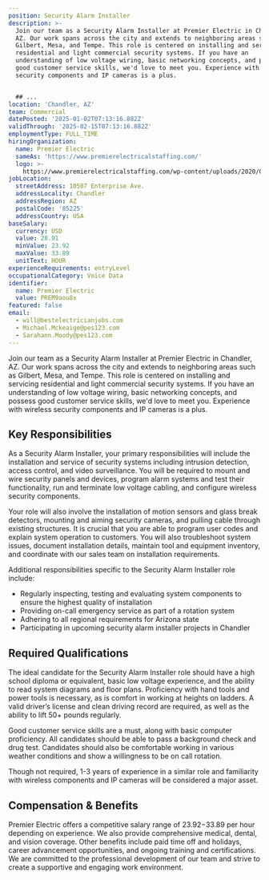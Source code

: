 ```yaml
---
position: Security Alarm Installer
description: >-
  Join our team as a Security Alarm Installer at Premier Electric in Chandler,
  AZ. Our work spans across the city and extends to neighboring areas such as
  Gilbert, Mesa, and Tempe. This role is centered on installing and servicing
  residential and light commercial security systems. If you have an
  understanding of low voltage wiring, basic networking concepts, and possess
  good customer service skills, we'd love to meet you. Experience with wireless
  security components and IP cameras is a plus. 


  ## ...
location: 'Chandler, AZ'
team: Commercial
datePosted: '2025-01-02T07:13:16.882Z'
validThrough: '2025-02-15T07:13:16.882Z'
employmentType: FULL_TIME
hiringOrganization:
  name: Premier Electric
  sameAs: 'https://www.premierelectricalstaffing.com/'
  logo: >-
    https://www.premierelectricalstaffing.com/wp-content/uploads/2020/05/Premier-Electrical-Staffing-logo.png
jobLocation:
  streetAddress: 10507 Enterprise Ave.
  addressLocality: Chandler
  addressRegion: AZ
  postalCode: '85225'
  addressCountry: USA
baseSalary:
  currency: USD
  value: 28.91
  minValue: 23.92
  maxValue: 33.89
  unitText: HOUR
experienceRequirements: entryLevel
occupationalCategory: Voice Data
identifier:
  name: Premier Electric
  value: PREM9aou8x
featured: false
email:
  - will@bestelectricianjobs.com
  - Michael.Mckeaige@pes123.com
  - Sarahann.Moody@pes123.com
---
```




Join our team as a Security Alarm Installer at Premier Electric in Chandler, AZ. Our work spans across the city and extends to neighboring areas such as Gilbert, Mesa, and Tempe. This role is centered on installing and servicing residential and light commercial security systems. If you have an understanding of low voltage wiring, basic networking concepts, and possess good customer service skills, we'd love to meet you. Experience with wireless security components and IP cameras is a plus. 

## Key Responsibilities
As a Security Alarm Installer, your primary responsibilities will include the installation and service of security systems including intrusion detection, access control, and video surveillance. You will be required to mount and wire security panels and devices, program alarm systems and test their functionality, run and terminate low voltage cabling, and configure wireless security components. 

Your role will also involve the installation of motion sensors and glass break detectors, mounting and aiming security cameras, and pulling cable through existing structures. It is crucial that you are able to program user codes and explain system operation to customers. You will also troubleshoot system issues, document installation details, maintain tool and equipment inventory, and coordinate with our sales team on installation requirements.

Additional responsibilities specific to the Security Alarm Installer role include:
- Regularly inspecting, testing and evaluating system components to ensure the highest quality of installation
- Providing on-call emergency service as part of a rotation system
- Adhering to all regional requirements for Arizona state
- Participating in upcoming security alarm installer projects in Chandler

## Required Qualifications
The ideal candidate for the Security Alarm Installer role should have a high school diploma or equivalent, basic low voltage experience, and the ability to read system diagrams and floor plans. Proficiency with hand tools and power tools is necessary, as is comfort in working at heights on ladders. A valid driver’s license and clean driving record are required, as well as the ability to lift 50+ pounds regularly.

Good customer service skills are a must, along with basic computer proficiency. All candidates should be able to pass a background check and drug test. Candidates should also be comfortable working in various weather conditions and show a willingness to be on call rotation.

Though not required, 1-3 years of experience in a similar role and familiarity with wireless components and IP cameras will be considered a major asset.

## Compensation & Benefits
Premier Electric offers a competitive salary range of $23.92-$33.89 per hour depending on experience. We also provide comprehensive medical, dental, and vision coverage. Other benefits include paid time off and holidays, career advancement opportunities, and ongoing training and certifications. We are committed to the professional development of our team and strive to create a supportive and engaging work environment.